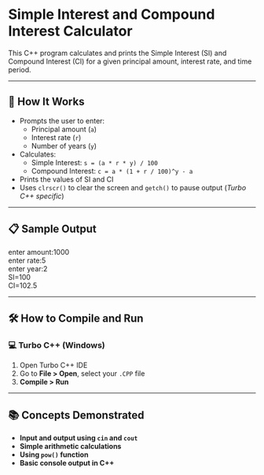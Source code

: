 # Simple Interest and Compound Interest Calculator

This C++ program calculates and prints the Simple Interest (SI) and Compound Interest (CI) for a given principal amount, interest rate, and time period.

---

## 🚀 How It Works

- Prompts the user to enter:
  - Principal amount (`a`)
  - Interest rate (`r`)
  - Number of years (`y`)
- Calculates:
  - Simple Interest: `s = (a * r * y) / 100`
  - Compound Interest: `c = a * (1 + r / 100)^y - a`
- Prints the values of SI and CI
- Uses `clrscr()` to clear the screen and `getch()` to pause output (*Turbo C++ specific*)

---

## 📋 Sample Output

enter amount:1000  
enter rate:5  
enter year:2  
SI=100  
CI=102.5

---

## 🛠️ How to Compile and Run

### 💻 Turbo C++ (Windows)

1. Open Turbo C++ IDE  
2. Go to **File > Open**, select your `.CPP` file  
3. **Compile > Run**

---

## 📚 Concepts Demonstrated
- **Input and output using `cin` and `cout`**
- **Simple arithmetic calculations**
- **Using `pow()` function**
- **Basic console output in C++**
